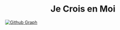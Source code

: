 <div align="center">
    <h1>Je Crois en Moi</h1>
</div>

[![Github Graph](https://activity-graph.herokuapp.com/graph?username=louis403&bg_color=22272e&color=6e6e6e&line=19b856&point=267dcf&area=false&hide_border=true)](https://github.com/louis403)
